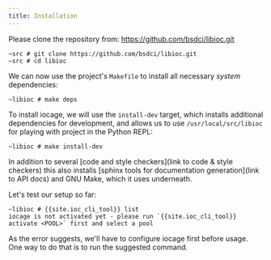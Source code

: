 ```yaml
---
title: Installation
---
```


Please clone the repository from: https://github.com/bsdci/libioc.git

```shell-session
~src # git clone https://github.com/bsdci/libioc.git
~src # cd libioc
```

We can now use the project's `Makefile` to install all necessary *system* dependencies:

```shell-session
~libioc # make deps
```

To install iocage, we will use the `install-dev` target, which installs additional dependencies for development, and allows us to use `/usr/local/src/libioc` for playing with project in the Python REPL:

```shell-session
~libioc # make install-dev
```

In addition to several [code and style checkers](link to code & style checkers) this also installs [sphinx tools for documentation generation](link to API docs) and GNU Make, which it uses underneath.

Let's test our setup so far:

```shell-session
~libioc # {{site.ioc_cli_tool}} list
iocage is not activated yet - please run `{{site.ioc_cli_tool}} activate <POOL>` first and select a pool
```

As the error suggests, we'll have to configure iocage first before usage.
One way to do that is to run the suggested command.

